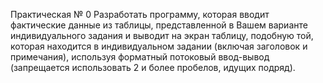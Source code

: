Практическая № 0
Разработать программу, которая вводит фактические данные из таблицы, представленной в Вашем варианте индивидуального задания и выводит на экран таблицу, подобную той, которая находится в индивидуальном задании (включая заголовок и примечания), используя форматный потоковый ввод-вывод (запрещается использовать 2 и более пробелов, идущих подряд).

